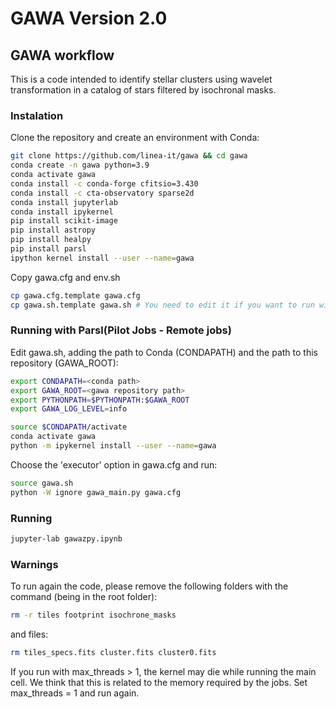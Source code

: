 # GAWA Version 2.0

## GAWA workflow

This is a code intended to identify stellar clusters using wavelet transformation in a catalog of stars filtered by isochronal masks.

### Instalation

Clone the repository and create an environment with Conda:
```bash
git clone https://github.com/linea-it/gawa && cd gawa 
conda create -n gawa python=3.9
conda activate gawa
conda install -c conda-forge cfitsio=3.430
conda install -c cta-observatory sparse2d
conda install jupyterlab
conda install ipykernel
pip install scikit-image
pip install astropy
pip install healpy
pip install parsl
ipython kernel install --user --name=gawa
```

Copy gawa.cfg and env.sh
```bash
cp gawa.cfg.template gawa.cfg
cp gawa.sh.template gawa.sh # You need to edit it if you want to run with Parsl in cluster.
```

### Running with Parsl(Pilot Jobs - Remote jobs)
Edit gawa.sh, adding the path to Conda (CONDAPATH) and the path to this repository (GAWA_ROOT):
```bash
export CONDAPATH=<conda path>
export GAWA_ROOT=<gawa repository path>
export PYTHONPATH=$PYTHONPATH:$GAWA_ROOT
export GAWA_LOG_LEVEL=info

source $CONDAPATH/activate
conda activate gawa
python -m ipykernel install --user --name=gawa
```
Choose the 'executor' option in gawa.cfg and run:
```bash
source gawa.sh
python -W ignore gawa_main.py gawa.cfg
```

### Running

```bash
jupyter-lab gawazpy.ipynb
```

### Warnings

To run again the code, please remove the following folders with the command (being in the root folder):

```bash
rm -r tiles footprint isochrone_masks
```

and files:

```bash
rm tiles_specs.fits cluster.fits cluster0.fits
```

If you run with max_threads > 1, the kernel may die while running the main cell. We think that this is related to the memory required by the jobs. Set max_threads = 1 and run again.

